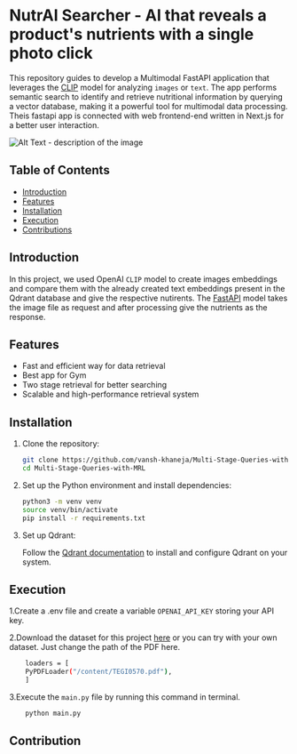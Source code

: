 # NutrAI Searcher - AI that reveals a product's nutrients with a single photo click
This repository guides to develop a Multimodal FastAPI application that leverages the [CLIP](https://openai.com/index/clip/) model for analyzing ```images``` or ```text```. The app performs semantic search to identify and retrieve nutritional information by querying a vector database, making it a powerful tool for multimodal data processing. Theis fastapi app is connected with web frontend-end written in Next.js for a better user interaction.

![Alt Text - description of the image](https://github.com/vansh-khaneja/NutrAI-Searcher-FastAPI/blob/main/sample.png?raw=true)

## Table of Contents

- [Introduction](#introduction)
- [Features](#features)
- [Installation](#installation)
- [Execution](#execution)
- [Contributions](#contributions)

## Introduction

In this project, we used OpenAI ```CLIP``` model to create images embeddings and compare them with the already created text embeddings present in the Qdrant database and give the respective nutirents. The [FastAPI](https://fastapi.tiangolo.com/) model takes the image file as request and after processing give the nutrients as the response.

## Features

- Fast and efficient way for data retrieval
- Best app for Gym 
- Two stage retrieval for better searching
- Scalable and high-performance retrieval system

## Installation

1. Clone the repository:

    ```sh
    git clone https://github.com/vansh-khaneja/Multi-Stage-Queries-with-MRL
    cd Multi-Stage-Queries-with-MRL
    ```

2. Set up the Python environment and install dependencies:

    ```sh
    python3 -m venv venv
    source venv/bin/activate
    pip install -r requirements.txt
    ```

3. Set up Qdrant:

    Follow the [Qdrant documentation](https://qdrant.tech/documentation/) to install and configure Qdrant on your system.

## Execution
1.Create a .env file and create a variable ```OPENAI_API_KEY``` storing your API key.


2.Download the dataset for this project [here](https://run.unl.pt/bitstream/10362/135618/1/TEGI0570.pdf) or you can try with your own dataset. Just change the path of the PDF here.

```sh
    loaders = [
    PyPDFLoader("/content/TEGI0570.pdf"),
    ]
```


3.Execute the ```main.py``` file by running this command in terminal.

```sh
    python main.py
```

## Contribution

